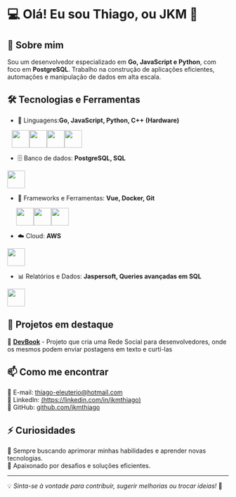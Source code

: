 # 💻 Olá! Eu sou Thiago, ou JKM 👋

## 🚀 Sobre mim
Sou um desenvolvedor especializado em **Go, JavaScript e Python**, com foco em **PostgreSQL**. Trabalho na construção de aplicações eficientes, automações e manipulação de dados em alta escala.

## 🛠️ Tecnologias e Ferramentas  
- 🔹 Linguagens:**Go, JavaScript, Python, C++ (Hardware)**
<div style="display: flex; flex-direction: row;padding-left: 10px;">
  <img loading="lazy" src="https://cdn.jsdelivr.net/gh/devicons/devicon@latest/icons/go/go-original.svg" width="40" height="40" />
  <img loading="lazy" src="https://cdn.jsdelivr.net/gh/devicons/devicon@latest/icons/javascript/javascript-original.svg" width="40" height="40" />
  <img loading="lazy" src="https://cdn.jsdelivr.net/gh/devicons/devicon@latest/icons/python/python-original.svg" width="40" height="40" />
  <img loading="lazy" src="https://cdn.jsdelivr.net/gh/devicons/devicon@latest/icons/arduino/arduino-original-wordmark.svg" width="40" height="40" />
</div>

- 🗄️ Banco de dados: **PostgreSQL, SQL**
<img loading="lazy" src="https://cdn.jsdelivr.net/gh/devicons/devicon@latest/icons/postgresql/postgresql-original.svg" width="40" height="40" />

- 🔧 Frameworks e Ferramentas: **Vue, Docker, Git**

<div style="display: flex; flex-direction: row;">
  <img style="padding-left: 20px;" loading="lazy" src="https://cdn.jsdelivr.net/gh/devicons/devicon@latest/icons/vuejs/vuejs-original.svg" width="40" height="40" />
  <img loading="lazy" src="https://cdn.jsdelivr.net/gh/devicons/devicon@latest/icons/docker/docker-original.svg" width="40" height="40" />
  <img loading="lazy" src="https://cdn.jsdelivr.net/gh/devicons/devicon@latest/icons/git/git-original.svg" width="40" height="40" />  
</div>

- ☁️ Cloud: **AWS**
<img loading="lazy" src="https://cdn.jsdelivr.net/gh/devicons/devicon@latest/icons/amazonwebservices/amazonwebservices-original-wordmark.svg" width="40" height="40" />

- 📊 Relatórios e Dados: **Jaspersoft, Queries avançadas em SQL**
<img loading="lazy" src="https://s.cafebazaar.ir/images/icons/com.jaspersoft.android.jaspermobile-17e553fa-7865-4aac-9cf3-b48a466ab6bf_512x512.png?x-img=v1/resize,h_256,w_256,lossless_false/optimize" width="40" height="40" />

## 📌 Projetos em destaque  
🔹 **[DevBook](https://github.com/jkmthiago/devbook)** - Projeto que cria uma Rede Social para desenvolvedores, onde os mesmos podem enviar postagens em texto e curtí-las 

## 📫 Como me encontrar  
📧 E-mail: [thiago-eleuterio@hotmail.com](mailto:thiago-eleuterio@hotmail.com)  
🔗 LinkedIn: [(https://linkedin.com/in/jkmthiago)](https://www.linkedin.com/in/jkmthiago/)  
🐙 GitHub: [github.com/jkmthiago](https://github.com/jkmthiago)  

## ⚡ Curiosidades  
🔸 Sempre buscando aprimorar minhas habilidades e aprender novas tecnologias.  
🔸 Apaixonado por desafios e soluções eficientes.  

---

💡 *Sinta-se à vontade para contribuir, sugerir melhorias ou trocar ideias!* 🚀
